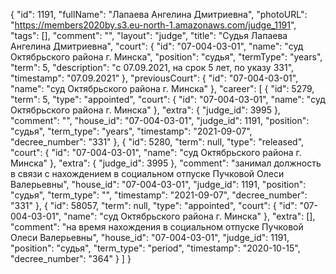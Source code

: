 {
    "id": 1191,
    "fullName": "Лапаева Ангелина Дмитриевна",
    "photoURL": "https://members2020by.s3.eu-north-1.amazonaws.com/judge_1191",
    "tags": [],
    "comment": "",
    "layout": "judge",
    "title": "Судья Лапаева Ангелина Дмитриевна",
    "court": {
        "id": "07-004-03-01",
        "name": "суд Октябрьского района г. Минска",
        "position": "судья",
        "termType": "years",
        "term": 5,
        "description": "c 07.09.2021, на срок 5 лет, по указу 331",
        "timestamp": "07.09.2021"
    },
    "previousCourt": {
        "id": "07-004-03-01",
        "name": "суд Октябрьского района г. Минска"
    },
    "career": [
        {
            "id": 5279,
            "term": 5,
            "type": "appointed",
            "court": {
                "id": "07-004-03-01",
                "name": "суд Октябрьского района г. Минска"
            },
            "extra": {
                "judge_id": 3995
            },
            "comment": "",
            "house_id": "07-004-03-01",
            "judge_id": 1191,
            "position": "судья",
            "term_type": "years",
            "timestamp": "2021-09-07",
            "decree_number": "331"
        },
        {
            "id": 5280,
            "term": null,
            "type": "released",
            "court": {
                "id": "07-004-03-01",
                "name": "суд Октябрьского района г. Минска"
            },
            "extra": {
                "judge_id": 3995
            },
            "comment": "занимал должность в связи с нахождением в социальном отпуске Пучковой Олеси Валерьевны",
            "house_id": "07-004-03-01",
            "judge_id": 1191,
            "position": "судья",
            "term_type": "",
            "timestamp": "2021-09-07",
            "decree_number": "331"
        },
        {
            "id": 58057,
            "term": null,
            "type": "appointed",
            "court": {
                "id": "07-004-03-01",
                "name": "суд Октябрьского района г. Минска"
            },
            "extra": [],
            "comment": "на время нахождения в социальном отпуске Пучковой Олеси Валерьевны",
            "house_id": "07-004-03-01",
            "judge_id": 1191,
            "position": "судья",
            "term_type": "period",
            "timestamp": "2020-10-15",
            "decree_number": "364"
        }
    ]
}